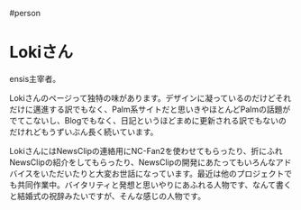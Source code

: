 #person




# Lokiさん

ensis主宰者。



Lokiさんのページって独特の味があります。デザインに凝っているのだけどそれだけに邁進する訳でもなく、Palm系サイトだと思いきやほとんどPalmの話題がでてこないし、Blogでもなく、日記というほどまめに更新される訳でもないのだけれどもうずいぶん長く続いています。



LokiさんにはNewsClipの連絡用にNC-Fan2を使わせてもらったり、折にふれNewsClipの紹介をしてもらったり、NewsClipの開発にあたってもいろんなアドバイスをいただいたりと大変お世話になっています。最近は他のプロジェクトでも共同作業中。バイタリティと発想と思いやりにあふれる人物です、なんて書くと結婚式の祝辞みたいですが、そんな感じの人物です。







